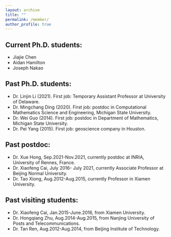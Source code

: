 ```yaml
---
layout: archive
title: ""
permalink: /member/
author_profile: true
---
```


## Current Ph.D. students: 

- Jiajie Chen
- Aidan Hamilton
- Joseph Nakao

## Past Ph.D. students:

- Dr. Linjin Li (2021). First job: Temporary Assistant Professor at University of Delaware.
- Dr. Mingchang Ding (2020). First job: postdoc in Computational Mathematics Science and Engineering, Michigan State University.
- Dr. Wei Guo (2014). First job: postdoc in Department of Mathematics, Michigan State University.
- Dr. Pei Yang (2015). First job: geoscience company in Houston.

## Past postdoc: 

- Dr. Xue Hong, Sep.2021-Nov.2021, currently postdoc at INRIA, University of Rennes, France.
- Dr. Xiaofeng Cai, July 2016- July 2021, currently Associate Professor at Beijing Normal University.
- Dr. Tao Xiong, Aug.2012-Aug.2015, currently Professor in Xiamen University.

## Past visiting students:

- Dr. Xiaofeng Cai, Jan.2015-June.2016, from Xiamen University.
- Dr. Hongqiang Zhu, Aug.2014-Aug.2015, from Nanjing University of Posts and Telecommunications.
- Dr. Tan Ren, Aug.2012-Aug.2014, from Beijing Institute of Technology.

